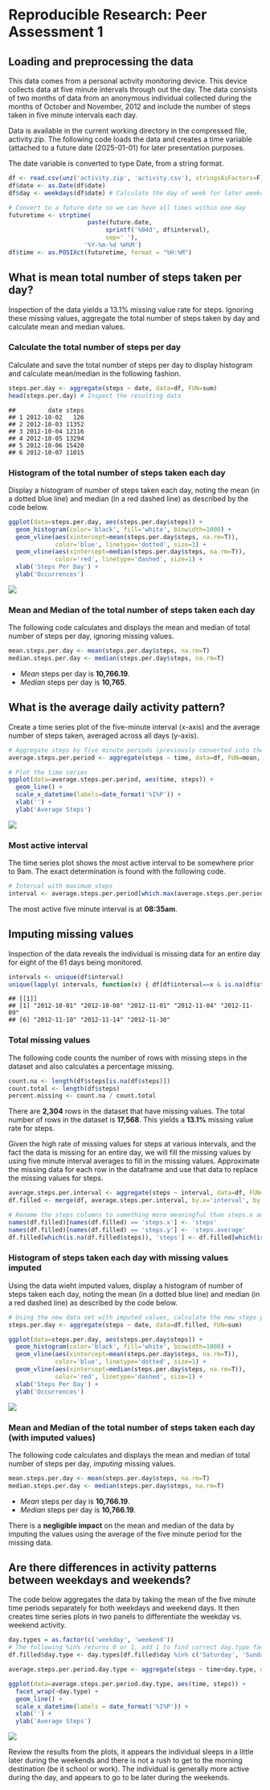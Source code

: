 # Reproducible Research: Peer Assessment 1


## Loading and preprocessing the data
This data comes from a personal activity monitoring device. This device collects data at five minute intervals
through out the day. The data consists of two months of data from an anonymous individual collected during the months of 
October and November, 2012 and include the number of steps taken in five minute intervals each day.

Data is available in the current working directory in the compressed file, activity.zip. The following code loads the data and
creates a time variable (attached to a future date (2025-01-01) for later presentation purposes.

The date variable is converted to type Date, from a string format.

```r
df <- read.csv(unz('activity.zip', 'activity.csv'), stringsAsFactors=F)
df$date <- as.Date(df$date)
df$day <- weekdays(df$date) # Calculate the day of week for later weekday/weekend use

# Convert to a future date so we can have all times within one day
futuretime <- strptime(                        
                      paste(future.date, 
                           sprintf('%04d', df$interval), 
                           sep=' '),
                     '%Y-%m-%d %H%M')
df$time <- as.POSIXct(futuretime, format = "%H:%M")
```

## What is mean total number of steps taken per day?

Inspection of the data yields a 13.1% missing value rate for steps. 
Ignoring these missing values, aggregate the total number of steps taken by day and calculate mean and median values.

### Calculate the total number of steps per day
Calculate and save the total number of steps per day to display histogram and calculate mean/median in the following fashion.

```r
steps.per.day <- aggregate(steps ~ date, data=df, FUN=sum)
head(steps.per.day) # Inspect the resulting data
```

```
##         date steps
## 1 2012-10-02   126
## 2 2012-10-03 11352
## 3 2012-10-04 12116
## 4 2012-10-05 13294
## 5 2012-10-06 15420
## 6 2012-10-07 11015
```

### Histogram of the total number of steps taken each day
Display a histogram of number of steps taken each day, noting the mean (in a dotted blue line) and 
median (in a red dashed line) as described by the code below.

```r
ggplot(data=steps.per.day, aes(steps.per.day$steps)) + 
  geom_histogram(color='black', fill='white', binwidth=1000) +
  geom_vline(aes(xintercept=mean(steps.per.day$steps, na.rm=T)), 
             color='blue', linetype='dotted', size=1) +
  geom_vline(aes(xintercept=median(steps.per.day$steps, na.rm=T)), 
             color='red', linetype='dashed', size=1) +
  xlab('Steps Per Day') + 
  ylab('Occurrences')
```

![](PA1_template_files/figure-html/unnamed-chunk-5-1.png) 

### Mean and Median of the total number of steps taken each day
The following code calculates and displays the mean and median of total number of steps per day, ignoring missing values.

```r
mean.steps.per.day <- mean(steps.per.day$steps, na.rm=T)
median.steps.per.day <- median(steps.per.day$steps, na.rm=T)
```
- *Mean* steps per day is **10,766.19**.
- *Median* steps per day is **10,765**.

## What is the average daily activity pattern?
Create a time series plot of the five-minute interval (x-axis) and the average number of steps taken, 
averaged across all days (y-axis).

```r
# Aggregate steps by five minute periods (previously converted into the $time variable)
average.steps.per.period <- aggregate(steps ~ time, data=df, FUN=mean, na.rm=T)

# Plot the time series
ggplot(data=average.steps.per.period, aes(time, steps)) +
  geom_line() +
  scale_x_datetime(labels=date_format('%I%P')) +
  xlab('') +
  ylab('Average Steps')
```

![](PA1_template_files/figure-html/unnamed-chunk-7-1.png) 

### Most active interval
The time series plot shows the most active interval to be somewhere prior to 9am. The exact determination is found with
the following code.

```r
# Interval with maximum steps
interval <- average.steps.per.period[which.max(average.steps.per.period$steps), ]
```
The most active five minute interval is at **08:35am**.

## Imputing missing values
Inspection of the data reveals the individual is missing data for an entire day for eight of the 61 days being monitored.

```r
intervals <- unique(df$interval)
unique(lapply( intervals, function(x) { df[df$interval==x & is.na(df$steps), 'date'] } ))
```

```
## [[1]]
## [1] "2012-10-01" "2012-10-08" "2012-11-01" "2012-11-04" "2012-11-09"
## [6] "2012-11-10" "2012-11-14" "2012-11-30"
```

### Total missing values
The following code counts the number of rows with missing steps in the dataset and also calculates a percentage missing.

```r
count.na <- length(df$steps[is.na(df$steps)])
count.total <- length(df$steps)
percent.missing <- count.na / count.total
```

There are **2,304** rows in the dataset that have missing values. 
The total number of rows in the dataset is **17,568**.
This yields a **13.1%** missing value rate for steps. 

Given the high rate of missing values for steps at various intervals, and the fact the data is missing for an entire day,
we will fill the missing values by using five minute interval averages to fill in the missing values. Approximate the missing
data for each row in the dataframe and use that data to replace the missing values for steps.

```r
average.steps.per.interval <- aggregate(steps ~ interval, data=df, FUN=mean)
df.filled <- merge(df, average.steps.per.interval, by.x='interval', by.y='interval')

# Rename the steps columns to something more meaningful than steps.x and steps.y
names(df.filled)[names(df.filled) == 'steps.x'] <- 'steps'
names(df.filled)[names(df.filled) == 'steps.y'] <- 'steps.average'
df.filled[which(is.na(df.filled$steps)), 'steps'] <- df.filled[which(is.na(df.filled$steps)), 'steps.average']
```

### Histogram of steps taken each day with missing values imputed
Using the data wieht imputed values, display a histogram of number of steps taken each day, 
noting the mean (in a dotted blue line) and median (in a red dashed line) as described by the code below.

```r
# Using the new data set with imputed values, calculate the new steps per day
steps.per.day <- aggregate(steps ~ date, data=df.filled, FUN=sum)

ggplot(data=steps.per.day, aes(steps.per.day$steps)) + 
  geom_histogram(color='black', fill='white', binwidth=1000) +
  geom_vline(aes(xintercept=mean(steps.per.day$steps, na.rm=T)), 
             color='blue', linetype='dotted', size=1) +
  geom_vline(aes(xintercept=median(steps.per.day$steps, na.rm=T)), 
             color='red', linetype='dashed', size=1) +
  xlab('Steps Per Day') + 
  ylab('Occurrences')
```

![](PA1_template_files/figure-html/unnamed-chunk-12-1.png) 

### Mean and Median of the total number of steps taken each day (with imputed values)
The following code calculates and displays the mean and median of total number of steps per day, *imputing* missing values.

```r
mean.steps.per.day <- mean(steps.per.day$steps, na.rm=T)
median.steps.per.day <- median(steps.per.day$steps, na.rm=T)
```
- *Mean* steps per day is **10,766.19**.
- *Median* steps per day is **10,766.19**.

There is a **negligible impact** on the mean and median of the data by imputing the values using the average of the five minute period for the missing data.

## Are there differences in activity patterns between weekdays and weekends?
The code below aggregates the data by taking the mean of the five minute time periods separately for both weekdays and weekend days. It then creates time series plots in two panels to differentiate the weekday vs. weekend activity.


```r
day.types = as.factor(c('weekday', 'weekend'))
# The following %in% returns 0 or 1, add 1 to find correct day.type factor.
df.filled$day.type <- day.types[df.filled$day %in% c('Saturday', 'Sunday')+1]

average.steps.per.period.day.type <- aggregate(steps ~ time+day.type, data=df.filled, FUN=mean)

ggplot(data=average.steps.per.period.day.type, aes(time, steps)) +
  facet_wrap(~day.type) +
  geom_line() +
  scale_x_datetime(labels = date_format('%I%P')) +
  xlab('') +
  ylab('Average Steps')
```

![](PA1_template_files/figure-html/unnamed-chunk-14-1.png) 

Review the results from the plots, it appears the individual sleeps in a little later during the weekends and there is not a rush to get to the morning destination (be it school or work). The individual is generally more active during the day, and appears to go to be later during the weekends.

